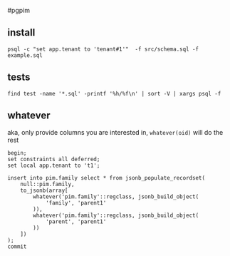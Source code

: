 #pgpim

## install
```
psql -c "set app.tenant to 'tenant#1'"  -f src/schema.sql -f example.sql
```

## tests
```
find test -name '*.sql' -printf '%h/%f\n' | sort -V | xargs psql -f
```


## whatever

aka, only provide columns you are interested in, `whatever(oid)` will do the rest

```
begin;
set constraints all deferred;
set local app.tenant to 't1';

insert into pim.family select * from jsonb_populate_recordset(
    null::pim.family,
    to_jsonb(array[
        whatever('pim.family'::regclass, jsonb_build_object(
            'family', 'parent1'
        )),
        whatever('pim.family'::regclass, jsonb_build_object(
            'parent', 'parent1'
        ))
    ])
);
commit
```
